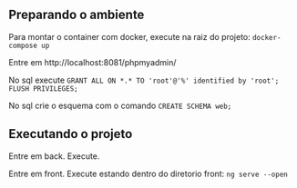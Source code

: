## Preparando o ambiente
Para montar o container com docker, execute na raiz do projeto: ```docker-compose up```

Entre em http://localhost:8081/phpmyadmin/ 

No sql execute ```GRANT ALL ON *.* TO 'root'@'%' identified by 'root'; FLUSH PRIVILEGES;```

No sql crie o esquema com o comando ```CREATE SCHEMA web;```

## Executando o projeto 
Entre em back. Execute.

Entre em front. Execute estando dentro do diretorio front: ```ng serve --open```

